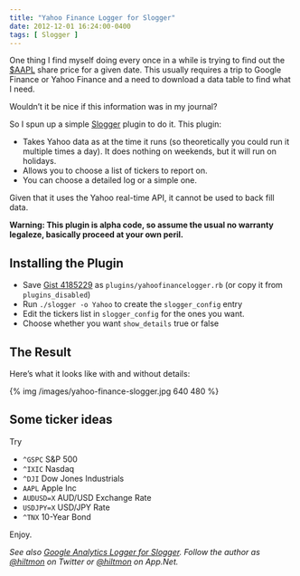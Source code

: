 ```yaml
---
title: "Yahoo Finance Logger for Slogger"
date: 2012-12-01 16:24:00-0400
tags: [ Slogger ]
---
```


One thing I find myself doing every once in a while is trying to find out the [$AAPL](http://www.google.com/finance?q=NASDAQ:AAPL) share price for a given date. This usually requires a trip to Google Finance or Yahoo Finance and a need to download a data table to find what I need.

Wouldn’t it be nice if this information was in my journal?

So I spun up a simple [Slogger](http://ttscoff.github.com/Slogger/) plugin to do it. This plugin:

* Takes Yahoo data as at the time it runs (so theoretically you could run it multiple times a day). It does nothing on weekends, but it will run on holidays.
* Allows you to choose a list of tickers to report on.
* You can choose a detailed log or a simple one.

Given that it uses the Yahoo real-time API, it cannot be used to back fill data.

**Warning: This plugin is alpha code, so assume the usual no warranty legaleze, basically proceed at your own peril.**

## Installing the Plugin

* Save [Gist 4185229](https://gist.github.com/4185229) as `plugins/yahoofinancelogger.rb` (or copy it from `plugins_disabled`)
* Run `./slogger -o Yahoo` to create the `slogger_config` entry
* Edit the tickers list in `slogger_config` for the ones you want.
* Choose whether you want `show_details` true or false

## The Result

Here’s what it looks like with and without details:

{% img /images/yahoo-finance-slogger.jpg 640 480 %}

## Some ticker ideas

Try

* `^GSPC` S&P 500
* `^IXIC` Nasdaq
* `^DJI` Dow Jones Industrials
* `AAPL` Apple Inc
* `AUDUSD=X` AUD/USD Exchange Rate
* `USDJPY=X` USD/JPY Rate
* `^TNX` 10-Year Bond

Enjoy.

*See also [Google Analytics Logger for Slogger](https://hiltmon.com/blog/2012/11/14/google-analytics-logger-for-slogger/). Follow the author as [@hiltmon](https://twitter.com/hiltmon) on Twitter or [@hiltmon](http://alpha.app.net/hiltmon) on App.Net.*


